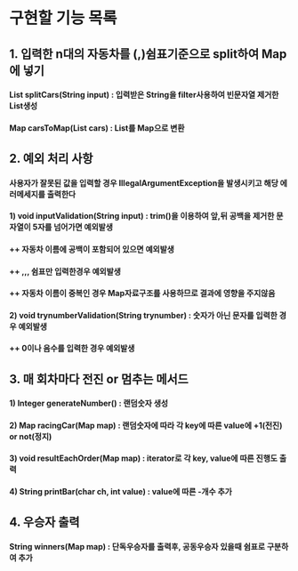 # 구현할 기능 목록

## 1. 입력한 n대의 자동차를 (,)쉼표기준으로 split하여 Map에 넣기
#### List splitCars(String input) : 입력받은 String을 filter사용하여 빈문자열 제거한 List생성
#### Map carsToMap(List cars) : List를 Map으로 변환



## 2. 예외 처리 사항
#### 사용자가 잘못된 값을 입력할 경우 IllegalArgumentException을 발생시키고 해당 에러메세지를 출력한다
#### 1) void inputValidation(String input) : trim()을 이용하여 앞,뒤 공백을 제거한 문자열이 5자를 넘어가면 예외발생
#### ++ 자동차 이름에 공백이 포함되어 있으면 예외발생
#### ++ ,,, 쉼표만 입력한경우 예외발생
#### ++ 자동차 이름이 중복인 경우 Map자료구조를 사용하므로 결과에 영향을 주지않음
#### 2) void trynumberValidation(String trynumber) : 숫자가 아닌 문자를 입력한 경우 예외발생
#### ++ 0이나 음수를 입력한 경우 예외발생



## 3. 매 회차마다 전진 or 멈추는 메서드
#### 1) Integer generateNumber() : 랜덤숫자 생성
#### 2) Map racingCar(Map map) : 랜덤숫자에 따라 각 key에 따른 value에 +1(전진) or not(정지)
#### 3) void resultEachOrder(Map map) : iterator로 각 key, value에 따른 진행도 출력
#### 4) String printBar(char ch, int value) : value에 따른 -개수 추가



## 4. 우승자 출력
#### String winners(Map map) : 단독우승자를 출력후, 공동우승자 있을때 쉼표로 구분하여 추가
